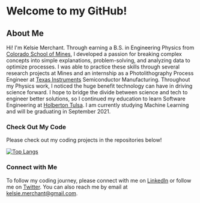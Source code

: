 # Welcome to my GitHub!
## About Me
Hi!  I'm Kelsie Merchant. Through earning a B.S. in Engineering Physics from [Colorado School of Mines](https://www.mines.edu/), I developed a passion for breaking complex concepts into simple explanations, problem-solving, and analyzing data to optimize processes.  I was able to practice these skills through several research projects at Mines and an internship as a Photolithography Process Engineer at [Texas Instruments](https://www.ti.com/) Semiconductor Manufacturing.  Throughout my Physics work, I noticed the huge benefit technology can have in driving science forward.  I hope to bridge the divide between science and tech to engineer better solutions, so I continued my education to learn Software Engineering at [Holberton Tulsa](https://www.holbertonschool.com/).  I am currently studying Machine Learning and will be graduating in September 2021.

### Check Out My Code
Please check out my coding projects in the repositories below!


[![Top Langs](https://github-readme-stats.vercel.app/api/top-langs/?username=kmerchan&langs_count=6&layout=compact)](https://github.com/kmerchan/github-readme-stats)

### Connect with Me
To follow my coding journey, please connect with me on [LinkedIn](https://www.linkedin.com/in/kelsie-merchant-physics/) or follow me on [Twitter](https://twitter.com/MerchantKelsie).  You can also reach me by email at [kelsie.merchant@gmail.com](kelsie.merchant@gmail.com).
